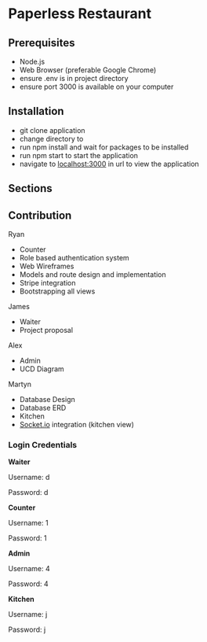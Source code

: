 # Paperless Restaurant

## Prerequisites

- Node.js
- Web Browser (preferable Google Chrome)
- ensure .env is in project directory
- ensure port 3000 is available on your computer

## Installation

- git clone application
- change directory to
- run npm install and wait for packages to be installed
- run npm start to start the application
- navigate to [localhost:3000](http://localhost:3000) in url to view the application

## Sections

## Contribution

Ryan

- Counter
- Role based authentication system
- Web Wireframes
- Models and route design and implementation
- Stripe integration
- Bootstrapping all views

James

- Waiter
- Project proposal

Alex

- Admin
- UCD Diagram

Martyn

- Database Design
- Database ERD
- Kitchen
- [Socket.io](http://socket.io) integration (kitchen view)

### Login Credentials

**Waiter**

Username: d

Password: d

**Counter**

Username: 1

Password: 1

**Admin**

Username:  4

Password: 4

**Kitchen**

Username: j

Password: j

##
